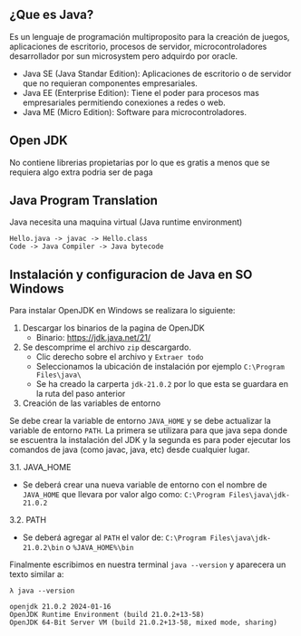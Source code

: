 ## ¿Que es Java?

Es un lenguaje de programación multiproposito para la creación de juegos, aplicaciones de escritorio, procesos de servidor, microcontroladores desarrollador por sun microsystem pero adquirdo por oracle.

- Java SE (Java Standar Edition): Aplicaciones de escritorio o de servidor que no requieran componentes empresariales.
- Java EE (Enterprise Edition): Tiene el poder para procesos mas empresariales permitiendo conexiones a redes o web.
- Java ME (Micro Edition): Software para microcontroladores.

## Open JDK

No contiene librerias propietarias por lo que es gratis a menos que se requiera algo extra podria ser de paga

## Java Program Translation

Java necesita una maquina virtual (Java runtime environment)

```
Hello.java -> javac -> Hello.class
Code -> Java Compiler -> Java bytecode
```
## Instalación y configuracion de Java en SO Windows

Para instalar OpenJDK en Windows  se realizara lo siguiente:

1. Descargar los binarios de la pagina de OpenJDK
   - Binario: https://jdk.java.net/21/
2. Se descomprime el archivo `zip` descargardo.
   - Clic derecho sobre el archivo y `Extraer todo`
   - Seleccionamos la ubicación de instalación por ejemplo ``C:\Program Files\java\``
   - Se ha creado la carperta `jdk-21.0.2` por lo que esta se guardara en la ruta del paso anterior
3. Creación de las variables de entorno

Se debe crear la variable de entorno `JAVA_HOME` y se debe actualizar la variable de entorno `PATH`. La primera se utilizara para que java sepa donde se escuentra la instalación del JDK y la segunda es para poder ejecutar los comandos de java (como javac, java, etc) desde cualquier lugar.

3.1. JAVA_HOME 
    
- Se deberá crear una nueva variable de entorno con el nombre de `JAVA_HOME` que llevara por valor algo como: `C:\Program Files\java\jdk-21.0.2`

3.2. PATH 
    
- Se deberá agregar al ``PATH`` el valor de: `C:\Program Files\java\jdk-21.0.2\bin` o `%JAVA_HOME%\bin`

Finalmente escribimos en nuestra terminal ``java --version`` y aparecera un texto similar a:

```
λ java --version

openjdk 21.0.2 2024-01-16
OpenJDK Runtime Environment (build 21.0.2+13-58)
OpenJDK 64-Bit Server VM (build 21.0.2+13-58, mixed mode, sharing)
```